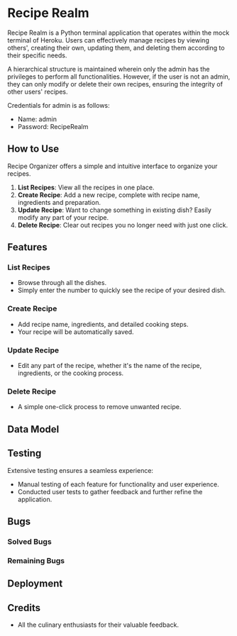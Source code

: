 
# Recipe Realm

Recipe Realm is a Python terminal application that operates within the mock terminal of Heroku. Users can effectively 
manage recipes by viewing others', creating their own, updating them, and deleting them according to their specific 
needs. 

A hierarchical structure is maintained wherein only the admin has the privileges to perform all functionalities.
However, if the user is not an admin, they can only modify or delete their own recipes, ensuring the integrity of other 
users' recipes.

Credentials for admin is as follows:

- Name: admin
- Password: RecipeRealm

## How to Use

Recipe Organizer offers a simple and intuitive interface to organize your recipes.

1. **List Recipes**: View all the recipes in one place.
2. **Create Recipe**: Add a new recipe, complete with recipe name, ingredients and preparation.
3. **Update Recipe**: Want to change something in existing dish? Easily modify any part of your recipe.
4. **Delete Recipe**: Clear out recipes you no longer need with just one click.

## Features

### List Recipes
- Browse through all the dishes.
- Simply enter the number to quickly see the recipe of your desired dish.
  
### Create Recipe
- Add recipe name, ingredients, and detailed cooking steps.
- Your recipe will be automatically saved.

### Update Recipe
- Edit any part of the recipe, whether it's the name of the recipe, ingredients, or the cooking process.

### Delete Recipe
- A simple one-click process to remove unwanted recipe.

## Data Model

## Testing

Extensive testing ensures a seamless experience:

- Manual testing of each feature for functionality and user experience.
- Conducted user tests to gather feedback and further refine the application.

## Bugs



### Solved Bugs

### Remaining Bugs

## Deployment

## Credits

- All the culinary enthusiasts for their valuable feedback.

